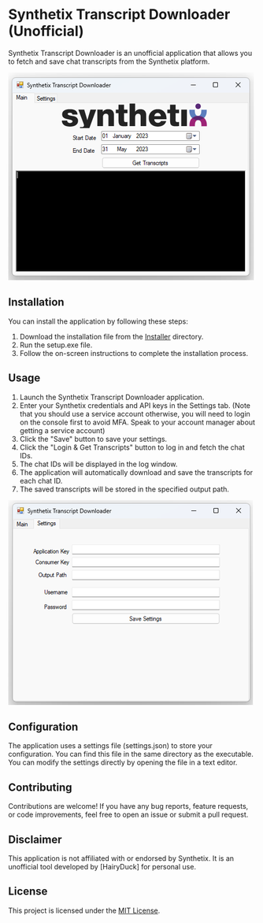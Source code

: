 # Synthetix Transcript Downloader (Unofficial)

Synthetix Transcript Downloader is an unofficial application that allows you to fetch and save chat transcripts from the Synthetix platform.

![Main Window](./Screenshots/main.png)

## Installation

You can install the application by following these steps:

1. Download the installation file from the [Installer](./Installer/setup.exe) directory.
2. Run the setup.exe file.
3. Follow the on-screen instructions to complete the installation process.

## Usage

1. Launch the Synthetix Transcript Downloader application.
2. Enter your Synthetix credentials and API keys in the Settings tab. (Note that you should use a service account otherwise, you will need to login on the console first to avoid MFA. Speak to your account manager about getting a service account)
3. Click the "Save" button to save your settings.
4. Click the "Login & Get Transcripts" button to log in and fetch the chat IDs.
5. The chat IDs will be displayed in the log window.
6. The application will automatically download and save the transcripts for each chat ID.
7. The saved transcripts will be stored in the specified output path.

![Settings Window](./Screenshots/settings.png)

## Configuration

The application uses a settings file (settings.json) to store your configuration. You can find this file in the same directory as the executable. You can modify the settings directly by opening the file in a text editor.

## Contributing

Contributions are welcome! If you have any bug reports, feature requests, or code improvements, feel free to open an issue or submit a pull request.

## Disclaimer

This application is not affiliated with or endorsed by Synthetix. It is an unofficial tool developed by [HairyDuck] for personal use.

## License

This project is licensed under the [MIT License](./LICENSE).
